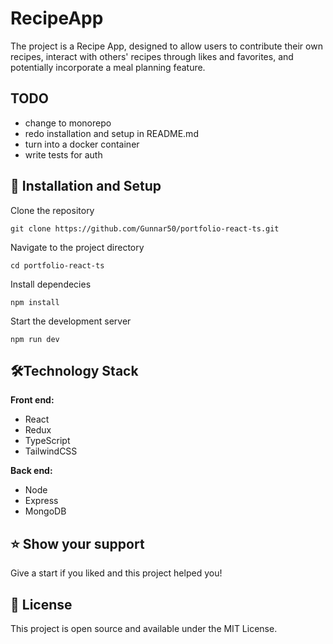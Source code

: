 # RecipeApp

The project is a Recipe App, designed to allow users to contribute their own recipes, interact with others' recipes through likes and favorites, and potentially incorporate a meal planning feature.

## TODO

- change to monorepo
- redo installation and setup in README.md
- turn into a docker container
- write tests for auth

## 🔧 Installation and Setup

Clone the repository

```
git clone https://github.com/Gunnar50/portfolio-react-ts.git
```

Navigate to the project directory

```
cd portfolio-react-ts
```

Install dependecies

```
npm install
```

Start the development server

```
npm run dev
```

## 🛠️Technology Stack

**Front end:**

- React
- Redux
- TypeScript
- TailwindCSS

**Back end:**

- Node
- Express
- MongoDB

## ⭐️ Show your support

Give a start if you liked and this project helped you!

## 📝 License

This project is open source and available under the MIT License.
